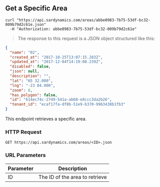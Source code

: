 ## Get a Specific Area

```shell
curl "https://api.sardynamics.com/areas/abbe0983-7b75-53df-bc32-009b79d2c61e.json"
  -H "Authorization: abbe0983-7b75-53df-bc32-009b79d2c61e"
```

> The response to this request is a JSON object structured like this:

```json
{
  "name": "02",
  "created_at": "2017-10-25T13:07:15.283Z",
  "updated_at": "2017-12-04T14:19:08.239Z",
  "disabled": false,
  "json": null,
  "description": "",
  "lat": "65 32.000",
  "lng": "-23 04.000",
  "zoom": 8,
  "has_polygon": false,
  "id": "614ec74c-2749-541a-ab68-e8ccc3da2b26",
  "tenant_id": "ecaf17fa-df8b-51e9-b370-9963438b1fb3"
}
```

This endpoint retrieves a specific area.

### HTTP Request

`GET https://api.sardynamics.com/areas/<ID>.json`

### URL Parameters

| Parameter | Description                    |
| --------- | ------------------------------ |
| ID        | The ID of the area to retrieve |
